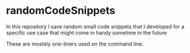 # randomCodeSnippets
In this repository I save random small code snippets that I developed for a specific use case that might come in handy sometime in the future

These are mostely one-liners used on the command line.